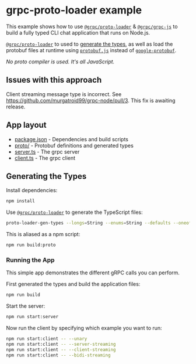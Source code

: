 # grpc-proto-loader example

This example shows how to use [`@grpc/proto-loader`](https://www.npmjs.com/package/@grpc/proto-loader) & [`@grpc/grpc-js`](https://www.npmjs.com/package/@grpc/grpc-js) to build a fully typed CLI chat application that runs on Node.js.

[`@grpc/proto-loader`](https://www.npmjs.com/package/@grpc/proto-loader) to used to [generate the types](https://github.com/grpc/grpc-node/pull/1474), as well as load the protobuf files at runtime using [`protobuf.js`](https://www.npmjs.com/package/protobufjs) instead of [`google-protobuf`](https://www.npmjs.com/package/google-protobuf).

_No proto compiler is used. It's all JavaScript._

## Issues with this approach

Client streaming message type is incorrect. See https://github.com/murgatroid99/grpc-node/pull/3. This fix is awaiting release.

## App layout

- [package.json](./package.json) - Dependencies and build scripts
- [proto/](./proto/) - Protobuf definitions and generated types
- [server.ts](./server.ts) - The grpc server
- [client.ts](./client.ts) - The grpc client

## Generating the Types

Install dependencies:

```sh
npm install
```

Use [`@grpc/proto-loader`](https://www.npmjs.com/package/@grpc/proto-loader) to generate the TypeScript files:

```sh
proto-loader-gen-types --longs=String --enums=String --defaults --oneofs --grpcLib=@grpc/grpc-js --outDir=proto/ proto/*.proto
```

This is aliased as a npm script:

```sh
npm run build:proto
```

### Running the App

This simple app demonstrates the different gRPC calls you can perform.

First generated the types and build the application files:

```sh
npm run build
```

Start the server:

```sh
npm run start:server
```

Now run the client by specifying which example you want to run:

```bash
npm run start:client -- --unary
npm run start:client -- --server-streaming
npm run start:client -- --client-streaming
npm run start:client -- --bidi-streaming
```
